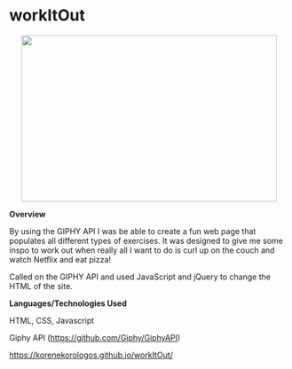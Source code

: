 # workItOut


<p align="center">
  <img width="460" height="300" src="https://media.giphy.com/media/Ymyu1XqlVtKyuCyIJD/giphy.gif">
</p>


<strong>Overview</strong>


By using the GIPHY API I was be able to create a fun web page that populates all different types of exercises. It was designed to give me some inspo to work out when really all I want to do is curl up on the couch and watch Netflix and eat pizza! 


Called on the GIPHY API and used JavaScript and jQuery to change the HTML of the site.


<strong>Languages/Technologies Used</strong>


HTML, CSS, Javascript


Giphy API (https://github.com/Giphy/GiphyAPI)


https://korenekorologos.github.io/workItOut/
